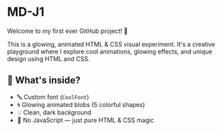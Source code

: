 # MD-J1

Welcome to my first ever GitHub project! 🎉

This is a glowing, animated HTML & CSS visual experiment. It's a creative playground where I explore cool animations, glowing effects, and unique design using HTML and CSS.

## 🌟 What's inside?

- 🔤 Custom font (`CoolFont`)
- 🌀 Glowing animated blobs (5 colorful shapes)
- 💡 Clean, dark background
- 💾 No JavaScript — just pure HTML & CSS magic

